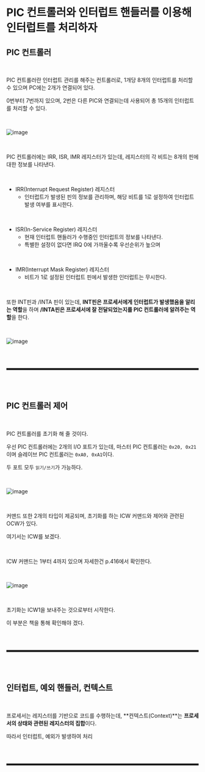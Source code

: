 # PIC 컨트롤러와 인터럽트 핸들러를 이용해 인터럽트를 처리하자
## PIC 컨트롤러

<br>

PIC 컨트롤러란 인터럽트 관리를 해주는 컨트롤러로, 1개당 8개의 인터럽트를 처리할 수 있으며 PC에는 2개가 연결되어 있다.

0번부터 7번까지 있으며, 2번은 다른 PIC와 연결되는데 사용되어 총 15개의 인터럽트를 처리할 수 있다.

<br>

![image](https://user-images.githubusercontent.com/52172169/198539470-ee639f55-31d4-4cfc-bfe7-a3421a5da2f2.png)

<br>

PIC 컨트롤러에는 IRR, ISR, IMR 레지스터가 있는데, 레지스터의 각 비트는 8개의 핀에 대한 정보를 나타낸다.

<br>

+ IRR(Interrupt Request Register) 레지스터
  + 인터럽트가 발생된 핀의 정보를 관리하며, 해당 비트를 1로 설정하여 인터럽트 발생 여부를 표시한다.

<br>

+ ISR(In-Service Register) 레지스터
  + 현재 인터럽트 핸들러가 수행중인 인터럽트의 정보를 나타낸다.
  + 특별한 설정이 없다면 IRQ 0에 가까울수록 우선순위가 높으며 

<br>

+ IMR(Interrupt Mask Register) 레지스터
  + 비트가 1로 설정된 인터럽트 핀에서 발생한 인터럽트는 무시한다. 

<br>

또한 INT핀과 /INTA 핀이 있는데, **INT핀은 프로세서에게 인터럽트가 발생했음을 알리는 역할**을 하며 **/INTA핀은 프로세서에 잘 전달되었는지를 PIC 컨트롤러에 알려주는 역할**을 한다.

<br>

![image](https://user-images.githubusercontent.com/52172169/198542812-644bb213-2507-44c0-86ff-17511ab9c24c.png)

<br><br>
<hr style="border: 2px solid;">
<br><br>

## PIC 컨트롤러 제어

<br>

PIC 컨트롤러를 초기화 해 줄 것이다.

우선 PIC 컨트롤러에는 2개의 I/O 포트가 있는데, 마스터 PIC 컨트롤러는 ```0x20, 0x21```이며 슬레이브 PIC 컨트롤러는 ```0xA0, 0xA1```이다.

두 포트 모두 ```읽기/쓰기```가 가능하다.

<br>

![image](https://user-images.githubusercontent.com/52172169/198546108-e4e35b41-1752-4569-8f45-155e7856859d.png)

<br>

커맨드 또한 2개의 타입이 제공되며, 초기화를 하는 ICW 커맨드와 제어와 관련된 OCW가 있다.

여기서는 ICW를 보겠다.

<br>

ICW 커맨드는 1부터 4까지 있으며 자세한건 p.416에서 확인한다.

<br>

![image](https://user-images.githubusercontent.com/52172169/198549006-e8d74653-c68b-4229-ac1f-6abdfb29ad9f.png)

<br>

초기화는 ICW1을 보내주는 것으로부터 시작한다.

이 부분은 책을 통해 확인해야 겠다.

<br><br>
<hr style="border: 2px solid;">
<br><br>

## 인터럽트, 예외 핸들러, 컨텍스트

<br>

프로세서는 레지스터를 기반으로 코드를 수행하는데, **컨텍스트(Context)**는 **프로세서의 상태와 관련된 레지스터의 집합**이다.

따라서 인터럽트, 예외가 발생하여 처리

<br><br>
<hr style="border: 2px solid;">
<br><br>
